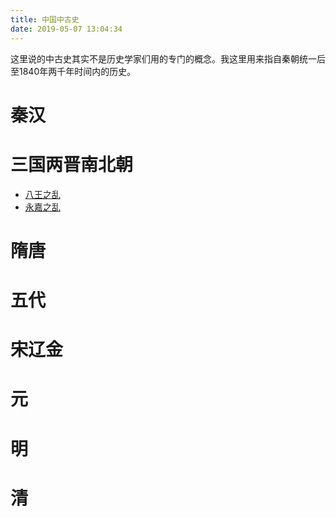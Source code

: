 ```yaml
---
title: 中国中古史
date: 2019-05-07 13:04:34
---
```

这里说的中古史其实不是历史学家们用的专门的概念。我这里用来指自秦朝统一后至1840年两千年时间内的历史。

# 秦汉

# 三国两晋南北朝

- [八王之乱](./三国两晋南北朝/八王之乱.html)
- [永嘉之乱](./三国两晋南北朝/永嘉之乱.html)

# 隋唐

# 五代

# 宋辽金

# 元

# 明

# 清